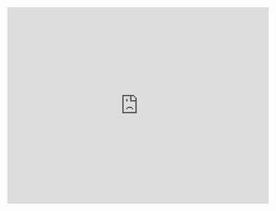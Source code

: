 <iframe width="600" height="450" src="https://lookerstudio.google.com/embed/reporting/85c4a40b-ee8c-4c25-8d51-6d5fdb3eef31/page/Rhp0E" frameborder="0" style="border:0" allowfullscreen sandbox="allow-storage-access-by-user-activation allow-scripts allow-same-origin allow-popups allow-popups-to-escape-sandbox"></iframe>

